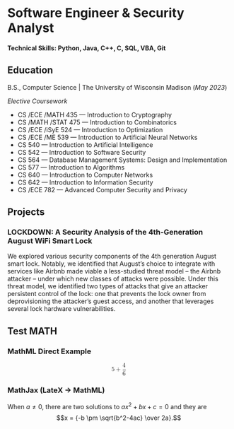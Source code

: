 # Software Engineer & Security Analyst

#### Technical Skills: Python, Java, C++, C, SQL, VBA, Git

## Education
B.S., Computer Science | The University of Wisconsin Madison (_May 2023_)

<i>Elective Coursework</i>
- CS /​ECE /​MATH  435 — Introduction to Cryptography
- CS /MATH /​STAT  475 — Introduction to Combinatorics
- CS /​ECE /​iSyE  524 — Introduction to Optimization
- CS /ECE ​/​ME  539 — Introduction to Artificial Neural Networks
- CS 540 — Introduction to Artificial Intelligence
- CS 542 — Introduction to Software Security
- CS 564 — Database Management Systems: Design and Implementation
- CS 577 — Introduction to Algorithms
- CS 640 — Introduction to Computer Networks
- CS 642 — Introduction to Information Security
- CS /ECE 782 — Advanced Computer Security and Privacy

## Projects
### LOCKDOWN: A Security Analysis of the 4th-Generation August WiFi Smart Lock

We explored various security components of the 4th generation August smart lock. Notably, we identified that August’s choice to integrate with services like Airbnb made viable a less-studied threat model – the Airbnb attacker – under which new classes of attacks were possible. Under this threat model, we identified two types of attacks that give an attacker persistent control of the lock: one that prevents the lock owner from deprovisioning the attacker’s guest access, and another that leverages several lock hardware vulnerabilities.
</br>

## Test MATH
### MathML Direct Example
<math display="block" class="tml-display" style="display:block math;">
  <mrow>
    <mn>5</mn>
    <mo>+</mo>
    <mfrac>
      <mn>4</mn>
      <mn>6</mn>
    </mfrac>
  </mrow>
</math>

### MathJax (LateX -> MathML)
When $a \ne 0$, there are two solutions to $ax^2 + bx + c = 0$ and they are
$$x = {-b \pm \sqrt{b^2-4ac} \over 2a}.$$
